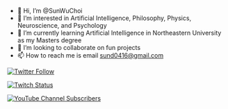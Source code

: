 - 👋 Hi, I’m @SunWuChoi
- 👀 I’m interested in Artificial Intelligence, Philosophy, Physics, Neuroscience, and Psychology
- 🌱 I’m currently learning Artificial Intelligence in Northeastern University as my Masters degree
- 💞️ I’m looking to collaborate on fun projects
- 📫 How to reach me is email sund0416@gmail.com

[![Twitter Follow](https://img.shields.io/twitter/follow/Sund0416?style=social)](https://twitter.com/Sund0416)

[![Twitch Status](https://img.shields.io/twitch/status/SunWuChoi?style=social)](https://www.twitch.tv/sunwuchoi)

[![YouTube Channel Subscribers](https://img.shields.io/youtube/channel/subscribers/UC_Yfuux-CgwDqwNczY9g-nA?style=social)](https://www.youtube.com/channel/UC_Yfuux-CgwDqwNczY9g-nA)
